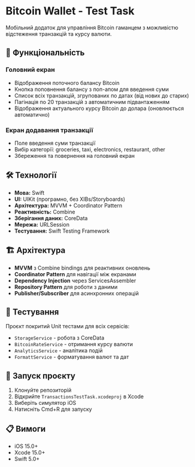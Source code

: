 # Bitcoin Wallet - Test Task

Мобільний додаток для управління Bitcoin гаманцем з можливістю відстеження транзакцій та курсу валюти.

## 📱 Функціональність

### Головний екран
- Відображення поточного балансу Bitcoin
- Кнопка поповнення балансу з поп-апом для введення суми
- Список всіх транзакцій, згрупованих по датах (від нових до старих)
- Пагінація по 20 транзакцій з автоматичним підвантаженням
- Відображення актуального курсу Bitcoin до долара (оновлюється автоматично)

### Екран додавання транзакції
- Поле введення суми транзакції
- Вибір категорії: groceries, taxi, electronics, restaurant, other
- Збереження та повернення на головний екран

## 🛠 Технології

- **Мова:** Swift
- **UI:** UIKit (програмно, без XIBs/Storyboards)
- **Архітектура:** MVVM + Coordinator Pattern
- **Реактивність:** Combine
- **Зберігання даних:** CoreData
- **Мережа:** URLSession
- **Тестування:** Swift Testing Framework

## 🏗 Архітектура

- **MVVM** з Combine bindings для реактивних оновлень
- **Coordinator Pattern** для навігації між екранами
- **Dependency Injection** через ServicesAssembler
- **Repository Pattern** для роботи з даними
- **Publisher/Subscriber** для асинхронних операцій

## 🧪 Тестування

Проєкт покритий Unit тестами для всіх сервісів:
- `StorageService` - робота з CoreData
- `BitcoinRateService` - отримання курсу валюти
- `AnalyticsService` - аналітика подій
- `FormattService` - форматування валют та дат

## 🚀 Запуск проєкту

1. Клонуйте репозиторій
2. Відкрийте `TransactionsTestTask.xcodeproj` в Xcode
3. Виберіть симулятор iOS
4. Натисніть Cmd+R для запуску

## 📋 Вимоги

- iOS 15.0+
- Xcode 15.0+
- Swift 5.0+